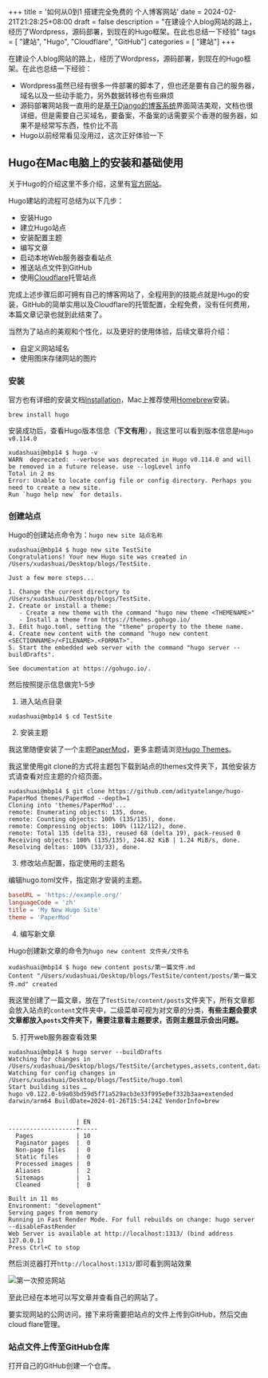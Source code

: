 +++
title = '如何从0到1 搭建完全免费的 个人博客网站'
date = 2024-02-21T21:28:25+08:00
draft = false
description = "在建设个人blog网站的路上，经历了Wordpress，源码部署，到现在的Hugo框架。在此也总结一下经验" 
tags = [ "建站", "Hugo", "Cloudflare", "GitHub"] 
categories = [ "建站"]
+++

在建设个人blog网站的路上，经历了Wordpress，源码部署，到现在的Hugo框架。在此也总结一下经验：
- Wordpress虽然已经有很多一件部署的脚本了，但也还是要有自己的服务器，域名以及一些动手能力，另外数据转移也有些麻烦
- 源码部署网站我一直用的是[基于Django的博客系统](https://github.com/liangliangyy/DjangoBlog)界面简洁美观，文档也很详细，但是需要自己买域名，要备案，不备案的话需要买个香港的服务器，如果不是经常写东西，性价比不高
- Hugo以前经常看见没用过，这次正好体验一下

## Hugo在Mac电脑上的安装和基础使用

关于Hugo的介绍这里不多介绍，这里有[官方网站](https://gohugo.io/)。

Hugo建站的流程可总结为以下几步：

- 安装Hugo
- 建立Hugo站点
- 安装配置主题
- 编写文章
- 启动本地Web服务器查看站点
- 推送站点文件到GitHub
- 使用[Cloudflare](https://www.cloudflare.com/)托管站点

完成上述步骤后即可拥有自己的博客网站了，全程用到的技能点就是Hugo的安装，GitHub的简单实用以及Cloudflare的托管配置，全程免费，没有任何费用，本篇文章记录也就到此结束了。

当然为了站点的美观和个性化，以及更好的使用体验，后续文章将介绍：

- 自定义网站域名
- 使用图床存储网站的图片

### 安装

官方也有详细的安装文档[Installation](https://gohugo.io/installation/)，Mac上推荐使用[Homebrew](https://brew.sh/)安装。

```shell
brew install hugo
```

安装成功后，查看Hugo版本信息（**下文有用**），我这里可以看到版本信息是`Hugo v0.114.0`

```shell
xudashuai@mbp14 $ hugo -v
WARN  deprecated: --verbose was deprecated in Hugo v0.114.0 and will be removed in a future release. use --logLevel info
Total in 2 ms
Error: Unable to locate config file or config directory. Perhaps you need to create a new site.
Run `hugo help new` for details.
```

### 创建站点

Hugo的创建站点命令为：`hugo new site 站点名称`

```shell
xudashuai@mbp14 $ hugo new site TestSite
Congratulations! Your new Hugo site was created in /Users/xudashuai/Desktop/blogs/TestSite.

Just a few more steps...

1. Change the current directory to /Users/xudashuai/Desktop/blogs/TestSite.
2. Create or install a theme:
   - Create a new theme with the command "hugo new theme <THEMENAME>"
   - Install a theme from https://themes.gohugo.io/
3. Edit hugo.toml, setting the "theme" property to the theme name.
4. Create new content with the command "hugo new content <SECTIONNAME>/<FILENAME>.<FORMAT>".
5. Start the embedded web server with the command "hugo server --buildDrafts".

See documentation at https://gohugo.io/.
```

然后按照提示信息做完1-5步

1. 进入站点目录

```shell
xudashuai@mbp14 $ cd TestSite
```

2. 安装主题

我这里随便安装了一个主题[PaperMod](https://github.com/adityatelange/hugo-PaperMod)，更多主题请浏览[Hugo Themes](https://themes.gohugo.io/)。

我这里使用git clone的方式将主题包下载到站点的themes文件夹下，其他安装方式请查看对应主题的介绍页面。

```shell
xudashuai@mbp14 $ git clone https://github.com/adityatelange/hugo-PaperMod themes/PaperMod --depth=1
Cloning into 'themes/PaperMod'...
remote: Enumerating objects: 135, done.
remote: Counting objects: 100% (135/135), done.
remote: Compressing objects: 100% (112/112), done.
remote: Total 135 (delta 33), reused 68 (delta 19), pack-reused 0
Receiving objects: 100% (135/135), 244.82 KiB | 1.24 MiB/s, done.
Resolving deltas: 100% (33/33), done.
```

3. 修改站点配置，指定使用的主题名

编辑hugo.toml文件，指定刚才安装的主题。

```toml
baseURL = 'https://example.org/'
languageCode = 'zh'
title = 'My New Hugo Site'
theme = 'PaperMod'
```

4. 编写新文章

Hugo创建新文章的命令为`hugo new content 文件夹/文件名`

```shell
xudashuai@mbp14 $ hugo new content posts/第一篇文件.md 
Content "/Users/xudashuai/Desktop/blogs/TestSite/content/posts/第一篇文件.md" created
```

我这里创建了一篇文章，放在了`TestSite/content/posts`文件夹下，所有文章都会放入站点的`content`文件夹中，二级菜单可视为对文章的分类，**有些主题会要求文章都放入`posts`文件夹下，需要注意看主题要求，否则主题显示会出问题。**

5. 打开web服务器查看效果

```shell
xudashuai@mbp14 $ hugo server --buildDrafts
Watching for changes in /Users/xudashuai/Desktop/blogs/TestSite/{archetypes,assets,content,data,i18n,layouts,static,themes}
Watching for config changes in /Users/xudashuai/Desktop/blogs/TestSite/hugo.toml
Start building sites … 
hugo v0.122.0-b9a03bd59d5f71a529acb3e33f995e0ef332b3aa+extended darwin/arm64 BuildDate=2024-01-26T15:54:24Z VendorInfo=brew


                   | EN  
-------------------+-----
  Pages            | 10  
  Paginator pages  |  0  
  Non-page files   |  0  
  Static files     |  0  
  Processed images |  0  
  Aliases          |  2  
  Sitemaps         |  1  
  Cleaned          |  0  

Built in 11 ms
Environment: "development"
Serving pages from memory
Running in Fast Render Mode. For full rebuilds on change: hugo server --disableFastRender
Web Server is available at http://localhost:1313/ (bind address 127.0.0.1) 
Press Ctrl+C to stop
```

然后浏览器打开`http://localhost:1313/`即可看到网站效果

![第一次预览网站](https://minio.xudashuai.blog/blog/20240223000116.jpg)

至此已经在本地可以写文章并查看自己的网站了。

要实现网站的公网访问，接下来将需要把站点的文件上传到GitHub，然后交由cloud flare管理。

### 站点文件上传至GitHub仓库

打开自己的GitHub创建一个仓库。





